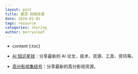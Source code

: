 ```yaml
---
layout: post
title: 置顶 网络资源
date: 2024-01-01
tags: resource
categories: sharing
author: berrysleaf
---
```

* content
{:toc}



- [AI 知识星球](https://ai.ultrasev.com)：分享最新的 AI 论文、技术、资源、工具、资讯等。



- [高分影视集结号](https://film.ultrasev.com)：分享最新的高分影视资源。
